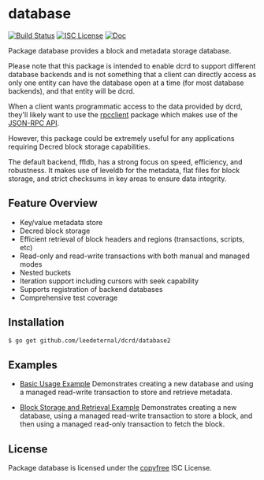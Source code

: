database
========

[![Build Status](https://github.com/leedeternal/dcrd/workflows/Build%20and%20Test/badge.svg)](https://github.com/leedeternal/dcrd/actions)
[![ISC License](https://img.shields.io/badge/license-ISC-blue.svg)](http://copyfree.org)
[![Doc](https://img.shields.io/badge/doc-reference-blue.svg)](https://pkg.go.dev/github.com/leedeternal/dcrd/database/v2)

Package database provides a block and metadata storage database.

Please note that this package is intended to enable dcrd to support different
database backends and is not something that a client can directly access as only
one entity can have the database open at a time (for most database backends),
and that entity will be dcrd.

When a client wants programmatic access to the data provided by dcrd, they'll
likely want to use the [rpcclient](https://github.com/leedeternal/dcrd/tree/master/rpcclient)
package which makes use of the
[JSON-RPC API](https://github.com/leedeternal/dcrd/tree/master/docs/json_rpc_api.mediawiki).

However, this package could be extremely useful for any applications requiring
Decred block storage capabilities.

The default backend, ffldb, has a strong focus on speed, efficiency, and
robustness.  It makes use of leveldb for the metadata, flat files for block
storage, and strict checksums in key areas to ensure data integrity.

## Feature Overview

- Key/value metadata store
- Decred block storage
- Efficient retrieval of block headers and regions (transactions, scripts, etc)
- Read-only and read-write transactions with both manual and managed modes
- Nested buckets
- Iteration support including cursors with seek capability
- Supports registration of backend databases
- Comprehensive test coverage

## Installation

```bash
$ go get github.com/leedeternal/dcrd/database2
```

## Examples

* [Basic Usage Example](https://pkg.go.dev/github.com/leedeternal/dcrd/database/v2#example-package-BasicUsage)
  Demonstrates creating a new database and using a managed read-write
  transaction to store and retrieve metadata.

* [Block Storage and Retrieval Example](https://pkg.go.dev/github.com/leedeternal/dcrd/database/v2#example-package-BlockStorageAndRetrieval)
  Demonstrates creating a new database, using a managed read-write transaction
  to store a block, and then using a managed read-only transaction to fetch the
  block.

## License

Package database is licensed under the [copyfree](http://copyfree.org) ISC
License.
